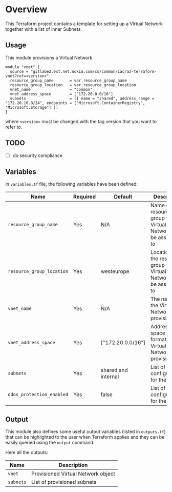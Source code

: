 # Overview

This Terraform project contains a template for setting up a Virtual Network together with a list of inner Subnets.

## Usage

This module provisions a Virtual Network.

```hcl-terraform
module "vnet" {
  source = "gitlabe2.ext.net.nokia.com/cs/common/iac/az-terraform-vnet?ref=<version>"
  resource_group_name       = var.resource_group_name
  resource_group_location   = var.resource_group_location
  vnet_name                 = "common"
  vnet_address_space        = ["172.20.0.0/16"]
  subnets                   = [{ name = "shared", address_range = "172.20.10.0/24", endpoints = ["Microsoft.ContainerRegistry", "Microsoft.Storage"] }]
}
```
where `<version>` must be changed with the tag version that you want to refer to.

## TODO
- [ ] do security compliance

## Variables

In `variables.tf` file, the following variables have been defined:

| Name                     | Required | Default                 | Description |
| ----                     | -------- | -------                 | ----------- |
| `resource_group_name`         | Yes | N/A                     | Name of the resource group the Virtual Network will be associated to |
| `resource_group_location`     | Yes | westeurope              | Location of the resource group the Virtual Network will be associated to |
| `vnet_name`                   | Yes | N/A                     | The name of the Virtual Network to provision |
| `vnet_address_space`          | Yes | ["172.20.0.0/16"]       | Address space in CIDR format of the Virtual Network to provision |
| `subnets`                     | Yes | shared and internal     | List of subnet configurations for the VNet  |
| `ddos_protection_enabled`     | Yes | false     | List of subnet configurations for the VNet  |


## Output

This module also defines some useful output variables (listed in `outputs.tf`) that can be highlighted to
the user when Terraform applies and they can be easily queried using the `output` command.

Here all the outputs:

| Name                         | Description |
| ----                         | ----------- |
| `vnet`                       | Provisioned Virtual Network object |
| `subnets`                    | List of provisioned subnets |
